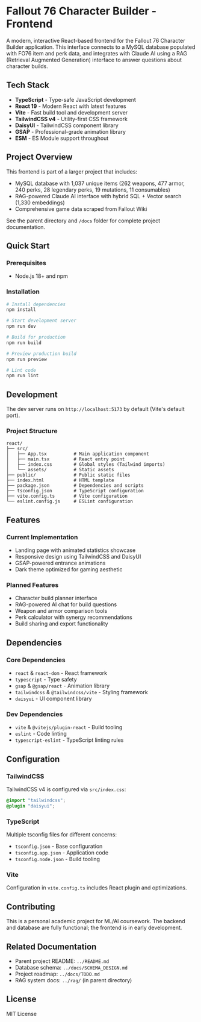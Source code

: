 # Fallout 76 Character Builder - Frontend

A modern, interactive React-based frontend for the Fallout 76 Character Builder application. This interface connects to a MySQL database populated with FO76 item and perk data, and integrates with Claude AI using a RAG (Retrieval Augmented Generation) interface to answer questions about character builds.

## Tech Stack

- **TypeScript** - Type-safe JavaScript development
- **React 19** - Modern React with latest features
- **Vite** - Fast build tool and development server
- **TailwindCSS v4** - Utility-first CSS framework
- **DaisyUI** - TailwindCSS component library
- **GSAP** - Professional-grade animation library
- **ESM** - ES Module support throughout

## Project Overview

This frontend is part of a larger project that includes:
- MySQL database with 1,037 unique items (262 weapons, 477 armor, 240 perks, 28 legendary perks, 19 mutations, 11 consumables)
- RAG-powered Claude AI interface with hybrid SQL + Vector search (1,330 embeddings)
- Comprehensive game data scraped from Fallout Wiki

See the parent directory and `/docs` folder for complete project documentation.

## Quick Start

### Prerequisites

- Node.js 18+ and npm

### Installation

```bash
# Install dependencies
npm install

# Start development server
npm run dev

# Build for production
npm run build

# Preview production build
npm run preview

# Lint code
npm run lint
```

## Development

The dev server runs on `http://localhost:5173` by default (Vite's default port).

### Project Structure

```
react/
├── src/
│   ├── App.tsx          # Main application component
│   ├── main.tsx         # React entry point
│   ├── index.css        # Global styles (Tailwind imports)
│   └── assets/          # Static assets
├── public/              # Public static files
├── index.html           # HTML template
├── package.json         # Dependencies and scripts
├── tsconfig.json        # TypeScript configuration
├── vite.config.ts       # Vite configuration
└── eslint.config.js     # ESLint configuration
```

## Features

### Current Implementation

- Landing page with animated statistics showcase
- Responsive design using TailwindCSS and DaisyUI
- GSAP-powered entrance animations
- Dark theme optimized for gaming aesthetic

### Planned Features

- Character build planner interface
- RAG-powered AI chat for build questions
- Weapon and armor comparison tools
- Perk calculator with synergy recommendations
- Build sharing and export functionality

## Dependencies

### Core Dependencies
- `react` & `react-dom` - React framework
- `typescript` - Type safety
- `gsap` & `@gsap/react` - Animation library
- `tailwindcss` & `@tailwindcss/vite` - Styling framework
- `daisyui` - UI component library

### Dev Dependencies
- `vite` & `@vitejs/plugin-react` - Build tooling
- `eslint` - Code linting
- `typescript-eslint` - TypeScript linting rules

## Configuration

### TailwindCSS

TailwindCSS v4 is configured via `src/index.css`:
```css
@import "tailwindcss";
@plugin "daisyui";
```

### TypeScript

Multiple tsconfig files for different concerns:
- `tsconfig.json` - Base configuration
- `tsconfig.app.json` - Application code
- `tsconfig.node.json` - Build tooling

### Vite

Configuration in `vite.config.ts` includes React plugin and optimizations.

## Contributing

This is a personal academic project for ML/AI coursework. The backend and database are fully functional; the frontend is in early development.

## Related Documentation

- Parent project README: `../README.md`
- Database schema: `../docs/SCHEMA_DESIGN.md`
- Project roadmap: `../docs/TODO.md`
- RAG system docs: `../rag/` (in parent directory)

## License

MIT License